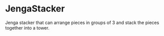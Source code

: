 # JengaStacker
 Jenga stacker that can arrange pieces in groups of 3  and stack the pieces together into a tower.
